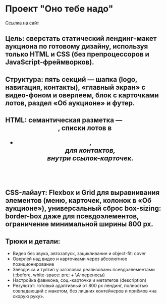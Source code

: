 # Проект "Оно тебе надо"
[Ссылка на сайт](https://itsbestusername.github.io/ono-tebe-nado/)
## Цель: сверстать статический лендинг-макет аукциона по готовому дизайну, используя только HTML и CSS (без препроцессоров и JavaScript-фреймворков).

## Структура: пять секций — шапка (logo, навигация, контакты), «главный экран» с видео-фоном и оверлеем, блок с карточками лотов, раздел «Об аукционе» и футер.

## HTML: семантическая разметка — <header>, списки лотов в <ul><li>, <address> для контактов, <article> внутри ссылок-карточек.

## CSS-лайаут: Flexbox и Grid для выравнивания элементов (меню, карточек, колонок в «Об аукционе»), универсальный сброс box-sizing: border-box даже для псевдоэлементов, ограничение минимальной ширины 800 px.

## Трюки и детали:

- Видео без звука, автозапуск, зацикливание и object-fit: cover
- Оверлей над видео и карточками через абсолютное позиционирование
- Звёздочка и тултип у заголовка реализованы псевдоэлементами (::before, white-space: pre; + \A-переносы)
- Настройка фавикона, соц.-карточки и метатегов (description)
- Результат: готовый адаптивный от 800 px лендинг, полностью совпадающий с макетом, без лишних контейнеров и приёмов «на скорую руку».
